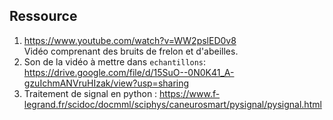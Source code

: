## Ressource

1. https://www.youtube.com/watch?v=WW2pslED0v8  
Vidéo comprenant des bruits de frelon et d'abeilles.  
2. Son de la vidéo à mettre dans `echantillons`: https://drive.google.com/file/d/15SuO--0N0K41_A-gzuIchmANVruHIzak/view?usp=sharing
3. Traitement de signal en python : https://www.f-legrand.fr/scidoc/docmml/sciphys/caneurosmart/pysignal/pysignal.html

